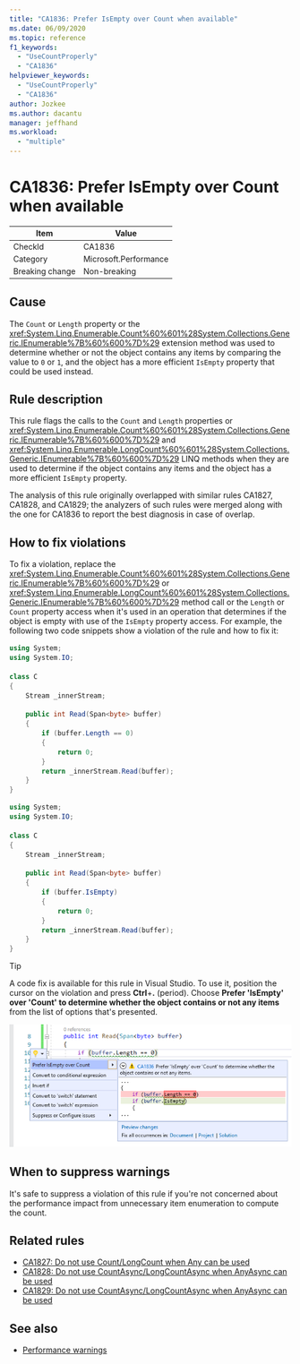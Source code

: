 ```yaml
---
title: "CA1836: Prefer IsEmpty over Count when available"
ms.date: 06/09/2020
ms.topic: reference
f1_keywords:
  - "UseCountProperly"
  - "CA1836"
helpviewer_keywords:
  - "UseCountProperly"
  - "CA1836"
author: Jozkee
ms.author: dacantu
manager: jeffhand
ms.workload:
  - "multiple"
---
```

# CA1836: Prefer IsEmpty over Count when available

|Item|Value|
|-|-|
|CheckId|CA1836|
|Category|Microsoft.Performance|
|Breaking change|Non-breaking|

## Cause

The `Count` or `Length` property or the <xref:System.Linq.Enumerable.Count%60%601%28System.Collections.Generic.IEnumerable%7B%60%600%7D%29> extension method was used to determine whether or not the object contains any items by comparing the value to `0` or `1`, and the object has a more efficient `IsEmpty` property that could be used instead.

## Rule description

This rule flags the calls to the `Count` and `Length` properties or <xref:System.Linq.Enumerable.Count%60%601%28System.Collections.Generic.IEnumerable%7B%60%600%7D%29> and <xref:System.Linq.Enumerable.LongCount%60%601%28System.Collections.Generic.IEnumerable%7B%60%600%7D%29> LINQ methods when they are used to determine if the object contains any items and the object has a more efficient `IsEmpty` property.

The analysis of this rule originally overlapped with similar rules CA1827, CA1828, and CA1829; the analyzers of such rules were merged along with the one for CA1836 to report the best diagnosis in case of overlap.

## How to fix violations

To fix a violation, replace the <xref:System.Linq.Enumerable.Count%60%601%28System.Collections.Generic.IEnumerable%7B%60%600%7D%29> or <xref:System.Linq.Enumerable.LongCount%60%601%28System.Collections.Generic.IEnumerable%7B%60%600%7D%29> method call or the `Length` or `Count` property access when it's used in an operation that determines if the object is empty with use of the `IsEmpty` property access. For example, the following two code snippets show a violation of the rule and how to fix it:

```csharp
using System;
using System.IO;

class C
{
    Stream _innerStream;

    public int Read(Span<byte> buffer)
    {
        if (buffer.Length == 0)
        {
            return 0;
        }
        return _innerStream.Read(buffer);
    }
}
```


```csharp
using System;
using System.IO;

class C
{
    Stream _innerStream;

    public int Read(Span<byte> buffer)
    {
        if (buffer.IsEmpty)
        {
            return 0;
        }
        return _innerStream.Read(buffer);
    }
}
```

> [!TIP]
> A code fix is available for this rule in Visual Studio. To use it, position the cursor on the violation and press **Ctrl**+**.** (period). Choose **Prefer 'IsEmpty' over 'Count' to determine whether the object contains or not any items** from the list of options that's presented.
>
> ![Code fix for CA1836 - Prefer 'IsEmpty' over 'Count' to determine whether the object contains or not any items](media/ca1836-codefix.png)

## When to suppress warnings

It's safe to suppress a violation of this rule if you're not concerned about the performance impact from unnecessary item enumeration to compute the count.

## Related rules

- [CA1827: Do not use Count/LongCount when Any can be used](ca1827.md)
- [CA1828: Do not use CountAsync/LongCountAsync when AnyAsync can be used](ca1828.md)
- [CA1829: Do not use CountAsync/LongCountAsync when AnyAsync can be used](ca1828.md)

## See also

- [Performance warnings](../code-quality/performance-warnings.md)

